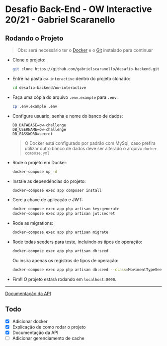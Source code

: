 # Desafio Back-End - OW Interactive 20/21 - Gabriel Scaranello

## Rodando o Projeto

> Obs: será necessário ter o [Docker](https://www.docker.com/) e o [Git](https://git-scm.com/) instalado para continuar

- Clone o projeto:
  ```bash
  git clone https://github.com/gabrielscaranello/desafio-backend.git
  ```
- Entre na pasta `ow-interactive` dentro do projeto clonado:
  ```bash
  cd desafio-backend/ow-interactive
  ```
- Faça uma cópia do arquivo `.env.example` para `.env`:
  ```bash
  cp .env.example .env
  ```
- Configure usuário, senha e nome do banco de dados:

  ```dotenv
  DB_DATABASE=ow-challenge
  DB_USERNAME=ow-challenge
  DB_PASSWORD=secret
  ```

  > O Docker está configurado por padrão com MySql, caso prefira utilizar outro banco de dados deve ser alterado o arquivo `docker-compose.yml`

- Rode o projeto em Docker:
  ```bash
  docker-compose up -d
  ```
- Instale as dependências do projeto:
  ```bash
  docker-compose exec app composer install
  ```
- Gere a chave de aplicação e JWT:
  ```bash
  docker-compose exec app php artisan key:generate
  docker-compose exec app php artisan jwt:secret
  ```
- Rode as migrations:
  ```bash
  docker-compose exec app php artisan migrate
  ```
- Rode todas seeders para teste, incluindo os tipos de operação:
  ```bash
  docker-compose exec app php artisan db:seed
  ```
  Ou insira apenas os registros de tipos de operação:
  ```bash
  docker-compose exec app php artisan db:seed --class=MovimentTypeSeeder
  ```
- Fim!! O projeto estará rodando em `localhost:8000`.

---

[Documentação da API](./API-DOCS.md)

## Todo

- [x] Adicionar docker
- [x] Explicação de como rodar o projeto
- [x] Documentação da API
- [ ] Adicionar gerenciamento de cache
